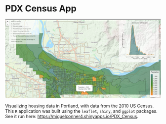 # PDX Census App

![PDX Census](census_preview.png)

Visualizing housing data in Portland, with data from the 2010 US Census. 
This `R` application was built using the `leaflet`, `shiny`, and `ggplot` packages. 
See it run here: https://miguelconner4.shinyapps.io/PDX_Census. 


